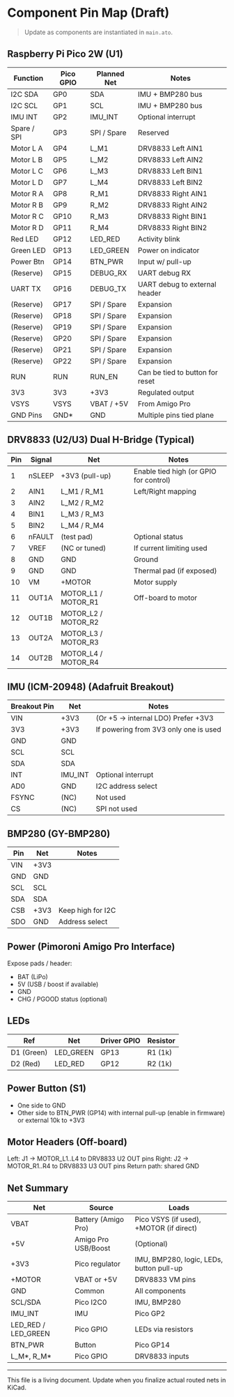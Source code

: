 # Component Pin Map (Draft)

> Update as components are instantiated in `main.ato`.

## Raspberry Pi Pico 2W (U1)
| Function | Pico GPIO | Planned Net | Notes |
|----------|-----------|-------------|-------|
| I2C SDA  | GP0       | SDA         | IMU + BMP280 bus |
| I2C SCL  | GP1       | SCL         | IMU + BMP280 bus |
| IMU INT  | GP2       | IMU_INT     | Optional interrupt |
| Spare / SPI | GP3    | SPI / Spare | Reserved |
| Motor L A | GP4      | L_M1        | DRV8833 Left AIN1 |
| Motor L B | GP5      | L_M2        | DRV8833 Left AIN2 |
| Motor L C | GP6      | L_M3        | DRV8833 Left BIN1 |
| Motor L D | GP7      | L_M4        | DRV8833 Left BIN2 |
| Motor R A | GP8      | R_M1        | DRV8833 Right AIN1 |
| Motor R B | GP9      | R_M2        | DRV8833 Right AIN2 |
| Motor R C | GP10     | R_M3        | DRV8833 Right BIN1 |
| Motor R D | GP11     | R_M4        | DRV8833 Right BIN2 |
| Red LED   | GP12     | LED_RED     | Activity blink |
| Green LED | GP13     | LED_GREEN   | Power on indicator |
| Power Btn | GP14     | BTN_PWR     | Input w/ pull-up |
| (Reserve) | GP15     | DEBUG_RX    | UART debug RX |
| UART TX   | GP16     | DEBUG_TX    | UART debug to external header |
| (Reserve) | GP17     | SPI / Spare | Expansion |
| (Reserve) | GP18     | SPI / Spare | Expansion |
| (Reserve) | GP19     | SPI / Spare | Expansion |
| (Reserve) | GP20     | SPI / Spare | Expansion |
| (Reserve) | GP21     | SPI / Spare | Expansion |
| (Reserve) | GP22     | SPI / Spare | Expansion |
| RUN       | RUN      | RUN_EN      | Can be tied to button for reset |
| 3V3       | 3V3      | +3V3        | Regulated output |
| VSYS      | VSYS     | VBAT / +5V  | From Amigo Pro |
| GND Pins  | GND*     | GND         | Multiple pins tied plane |

## DRV8833 (U2/U3) Dual H-Bridge (Typical)
| Pin | Signal | Net | Notes |
|-----|--------|-----|-------|
| 1   | nSLEEP | +3V3 (pull-up) | Enable tied high (or GPIO for control) |
| 2   | AIN1   | L_M1 / R_M1 | Left/Right mapping |
| 3   | AIN2   | L_M2 / R_M2 |  |
| 4   | BIN1   | L_M3 / R_M3 |  |
| 5   | BIN2   | L_M4 / R_M4 |  |
| 6   | nFAULT | (test pad) | Optional status |
| 7   | VREF   | (NC or tuned) | If current limiting used |
| 8   | GND    | GND | Ground |
| 9   | GND    | GND | Thermal pad (if exposed) |
| 10  | VM     | +MOTOR | Motor supply |
| 11  | OUT1A  | MOTOR_L1 / MOTOR_R1 | Off-board to motor |
| 12  | OUT1B  | MOTOR_L2 / MOTOR_R2 |  |
| 13  | OUT2A  | MOTOR_L3 / MOTOR_R3 |  |
| 14  | OUT2B  | MOTOR_L4 / MOTOR_R4 |  |

## IMU (ICM-20948) (Adafruit Breakout)
| Breakout Pin | Net | Notes |
|--------------|-----|-------|
| VIN          | +3V3 | (Or +5 -> internal LDO) Prefer +3V3 |
| 3V3          | +3V3 | If powering from 3V3 only one is used |
| GND          | GND |  |
| SCL          | SCL |  |
| SDA          | SDA |  |
| INT          | IMU_INT | Optional interrupt |
| AD0          | GND | I2C address select |
| FSYNC        | (NC) | Not used |
| CS           | (NC) | SPI not used |

## BMP280 (GY-BMP280)
| Pin | Net | Notes |
|-----|-----|-------|
| VIN | +3V3 |  |
| GND | GND |  |
| SCL | SCL |  |
| SDA | SDA |  |
| CSB | +3V3 | Keep high for I2C |
| SDO | GND | Address select |

## Power (Pimoroni Amigo Pro Interface)
Expose pads / header:
- BAT (LiPo)
- 5V (USB / boost if available)
- GND
- CHG / PGOOD status (optional)

## LEDs
| Ref | Net | Driver GPIO | Resistor |
|-----|-----|-------------|----------|
| D1 (Green) | LED_GREEN | GP13 | R1 (1k) |
| D2 (Red)   | LED_RED   | GP12 | R2 (1k) |

## Power Button (S1)
- One side to GND
- Other side to BTN_PWR (GP14) with internal pull-up (enable in firmware) or external 10k to +3V3

## Motor Headers (Off-board)
Left: J1 -> MOTOR_L1..L4 to DRV8833 U2 OUT pins
Right: J2 -> MOTOR_R1..R4 to DRV8833 U3 OUT pins
Return path: shared GND

## Net Summary
| Net | Source | Loads |
|-----|--------|-------|
| VBAT | Battery (Amigo Pro) | Pico VSYS (if used), +MOTOR (if direct) |
| +5V | Amigo Pro USB/Boost | (Optional) |
| +3V3 | Pico regulator | IMU, BMP280, logic, LEDs, button pull-up |
| +MOTOR | VBAT or +5V | DRV8833 VM pins |
| GND | Common | All components |
| SCL/SDA | Pico I2C0 | IMU, BMP280 |
| IMU_INT | IMU | Pico GP2 |
| LED_RED / LED_GREEN | Pico GPIO | LEDs via resistors |
| BTN_PWR | Button | Pico GP14 |
| L_M*, R_M* | Pico GPIO | DRV8833 inputs |

---
This file is a living document. Update when you finalize actual routed nets in KiCad.
